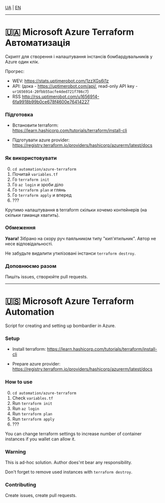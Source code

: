 [UA](#-microsoft-azure-terraform-автоматизація) | [EN](#-microsoft-azure-terraform-automation)

---

# 🇺🇦 Microsoft Azure Terraform Автоматизація

Скрипт для створення і налаштування інстансів бомбардувальників у Azure один клік.

Прогрес:

- WEV: https://stats.uptimerobot.com/1zzXGs6j1z
- API: (дока - https://uptimerobot.com/api/, read-only API key - `ur1656914-20fbb55acfe4ded721f786c7`)
- RSS http://rss.uptimerobot.com/u1656914-6fa9918b99b0ce678f4600e76414227

### Підготовка

- Встановити terraform: https://learn.hashicorp.com/tutorials/terraform/install-cli

- Підготувати azure provider: https://registry.terraform.io/providers/hashicorp/azurerm/latest/docs

### Як використовувати

0. `cd automation/azure-terraform`
1. Почитай `variables.tf`
1. Го `terraform init`
2. Го `az login` и зроби діло
3. Го `terraform plan` и глянь
4. Го `terraform apply` и вперед
5. ???

Крутимо налаштування в terraform скільки хочемо контейнерів (на скільки гаманця хватить).

### Обмеження

**Увага!** Зібрано на скору руч паяльником типу "кип'ятильник". Автор не несе відповідальності.

Не забудьте видалити утилізовані інстанси `terraform destroy`.

### Доповнюємо разом

Пишіть issues, створюйте pull requests.

---

# 🇺🇸 Microsoft Azure Terraform Automation

Script for creating and setting up bombardier in Azure.

### Setup

- Install terraform: https://learn.hashicorp.com/tutorials/terraform/install-cli

- Prepare azure provider: https://registry.terraform.io/providers/hashicorp/azurerm/latest/docs

### How to use

0. `cd automation/azure-terraform`
1. Check `variables.tf`
1. Run `terraform init`
2. Run `az login`
3. Run `terraform plan`
4. Run `terraform apply`
5. ???

You can change terraform settings to increase number of container instances if you wallet can allow it.

### Warning

This is ad-hoc solution. Author does'nt bear any responsibility.

Don't forget to remove used instances with `terraform destroy`.

### Contributing

Create issues, create pull requests.
